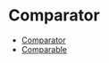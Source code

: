 # Comparator

* [Comparator](https://github.com/guyc1812/Tony/blob/master/src/main/java/com/avengers/tony/JavaBasic/comparator/docs/Comparator.md)
* [Comparable](https://github.com/guyc1812/Tony/blob/master/src/main/java/com/avengers/tony/JavaBasic/comparator/docs/Comparable.md)
